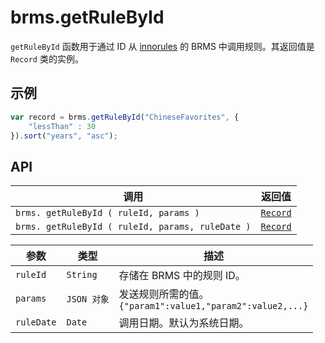 # brms.getRuleById

`getRuleById` 函数用于通过 ID 从 [innorules](https://www.escco.co.jp/innorules/) 的 BRMS 中调用规则。其返回值是 `Record` 类的实例。

## 示例

```javascript
var record = brms.getRuleById("ChineseFavorites", {
	"lessThan" : 30
}).sort("years", "asc");
```

## API

| 调用 | 返回值 |
|---|---|
| `brms. getRuleById ( ruleId, params )` | [`Record`](record.md) |
| `brms. getRuleById ( ruleId, params, ruleDate )` | [`Record`](record.md) |

| 参数 | 类型 | 描述 |
|---|---|---|
| `ruleId` | `String` | 存储在 BRMS 中的规则 ID。 |
| `params` | `JSON 对象` | 发送规则所需的值。<br>```{"param1":value1,"param2":value2,...}``` |
| `ruleDate` | `Date` | 调用日期。默认为系统日期。 |